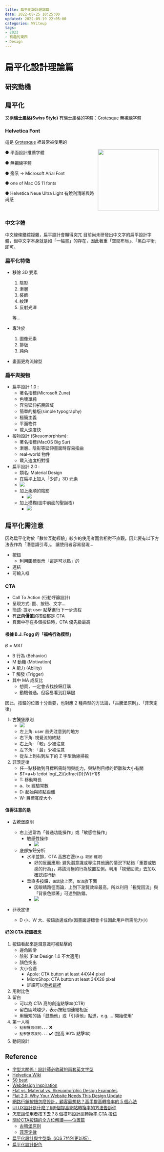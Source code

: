 ```yaml
---
title: 扁平化設計理論篇
date: 2022-08-25 10:25:00
updated: 2022-09-19 22:05:00
categories: Writeup
tags: 
- 2023
- 有趣的東西
- Design
---
```


<style>
    .floatRight{
        float: right;
    }
</style>

# 扁平化設計理論篇

## 研究動機

## 扁平化
又稱**瑞士風格(Swiss Style)**
有瑞士風格的字體：[Grotesque](https://en.wikipedia.org/wiki/Vox-ATypI_classification#Grotesque) 無襯線字體
### Helvetica Font
這是 [Grotesque](https://en.wikipedia.org/wiki/Vox-ATypI_classification#Grotesque) 裡最常被使用的
<div> 
    <img class="floatRight" width=200px height=200px src="https://i.imgur.com/ix27A4W.png">
    <p class="alignLeft"> 
        ● 平面設計推薦字體
    </p> 
    <p class="alignLeft"> 
        ● 無襯線字體
    </p>
    <p class="alignLeft"> 
        ● 旁系 -> Microsoft Arial Font
    </p>
    <p class="alignLeft"> 
        ● one of Mac OS 11 fonts
    </p>
    <p class="alignLeft"> 
        ● Helvetica Neue Ultra Light 有銳利清晰與時尚感
    </p>
</div>
</br>

### 中文字體

中文線條錯綜複雜，扁平設計會顯得突兀
目前尚未研發出中文字的扁平設計字體，但中文字本身就是如「一幅畫」的存在，因此著重「空間布局」、「黑白平衡」即可。

### 扁平化特徵
* 移除 3D 要素
    1. 陰影
    2. 漸層
    3. 裝飾
    4. 紋理
    5. 反射光澤

    等...

* 專注於
    1. 圖像元素
    2. 排版
    3. 純色
* 畫面更為流線型

### 扁平與擬物
* 扁平設計 1.0 :
    * 著名指標(Microsoft Zune)
    * 色塊單純
    * 容易延伸拓展區域
    * 簡單的排版(simple typography)
    * 極簡主義
    * 平面物件
    * 載入速度快
* 擬物設計 (Skeuomorphism):
    * 著名指標(MacOS Big Sur)
    * 漸層、陰影等延伸畫面時容易扭曲
    * real-world 物件
    * 載入速度相對慢
* 扁平設計 2.0 :
    * 類名: Material Design
    * 在扁平上加入「少許」3D 元素
    * ![](https://i.imgur.com/z66QOTq.gif)
    * 加上柔順的陰影
        * ![](https://i.imgur.com/7WKdAJG.jpg)
    * 加上模糊(圖中前面的聖誕樹)
        * ![](https://i.imgur.com/2sFW3Aa.jpg)


## 扁平化需注意
因為扁平化對於「數位互動經驗」較少的使用者而言相對不直觀，因此要有以下方法去作為「潛意識引導」。
讓使用者容易發現...
* 按鈕
    * 利用圖標表示「這是可以點」的
* 連結
* 可輸入框

### CTA
* Call To Action (行動呼籲設計)
* 呈現方式: 圖、按鈕、文字... 
* 簡述: 提示 user 點擊進行下一步流程
* 有**正向價值**的按鈕都是 CTA
* 頁面中存在多個按鈕時，CTA 優先級最高

#### 根據 B.J. Fogg 的「**福格行為模型**」

$B=MAT$

* B 行為 (Behavior)
* M 動機 (Motivation)
* A 能力 (Ability)
* T 觸發 (Trigger)
* 其中 MA 成反比
    * 想買，一定會去找按鈕訂購
    * 動機普通，但容易看到訂購鍵

因此，按鈕的位置十分重要，也對應 2 種典型的方法論，「古騰堡原則」、「菲茨定律」

1. 古騰堡原則
    * ![](https://i.imgur.com/irn2QLl.jpg)
    * 左上角: user 首先注意到的地方
    * 右下角: 視覺流的終點
    * 右上角: 「較」少被注意
    * 左下角: 「最」少被注意
    * 從左上到右到左下的 Z 字型動線掃視
2. 菲茨定律
    * 任一點移動到目標所需時間與能力，與點到目標的距離和大小有關
    * $T=a+b \cdot log{_2}(\dfrac{D}{W}+1)$
    * T: 移動時長
    * a、b: 經驗常數
    * D: 起始與終點距離
    * W: 目標寬度大小

#### 值得注意的是
* 古騰堡原則
    * 右上通常為「普通功能操作」或「敏感性操作」
        * 敏感性操作
            * ![](https://i.imgur.com/GMP1EXb.jpg)
    * 底部按鈕分析
        * 水平並排，CTA 高放右邊(e.g. `取消` `確認`)
            * 好的反面應用: 避免潛意識或專注其他適的情況下點錯「重要或敏感的行為」，將該消極的行為放置左側。利用「視覺回流」去加以確認該行動
        * 垂直多按鈕，`確認`放上面，`取消`放下面
            * 因眼睛路徑而論，上到下瀏覽效率最高，所以利用「視覺回流」與「背景色顯著」可達到防錯。
            * ![](https://i.imgur.com/s0XOrwz.jpg)

* 菲茨定律
    * D 小、W 大、按鈕放邊或角(因畫面游標會卡住因此用戶所需能力小)

#### 好的 CTA 按鈕概念
1. 按鈕看起來是潛意識可被點擊的
    * 邊角圓滑
    * 陰影 (Flat Design 1.0 不大適用)
    * 顏色突出
    * 大小合適
        * Apple: CTA button at least 44X44 pixel
        * MicroShop: CTA button at least 34X26 pixel
        * 詳細可以[參考這裡](https://explore.reallygoodemails.com/everything-you-wanted-to-know-about-email-cta-buttons-98807ab98806)
2. 用對比色
3. 留白
    * 可以為 CTA 高的創造點擊率(CTR)
    * 留白區域越少，表示按鈕間連結相近
    * 用簡短的話「鼓勵他」或「引導他」點進，e.g. ...`開始使用'
4. 第一人稱
    * `點擊獲取你的...` :x:
    * `點擊獲取我的...` :heavy_check_mark: (提高 90% 點擊率)
5. 動詞設計


## Reference
* [字型大關係！設計師必收藏的兩套英文字型](https://blog.missmetis.me/avantgarde-helvetica-font-download/)
* [Helvetica Wiki](https://zh.wikipedia.org/zh-tw/Helvetica)
* [50 best](https://speckyboy.com/flat-web-design/)
* [Webdesign Inspiration](https://www.webdesign-inspiration.com/web-designs/style/flat)
* [Flat vs. Material vs. Skeuomorphic Design Examples](https://xd.adobe.com/ideas/principles/web-design/flat-vs-material-skeuomorphic-examples/)
* [Flat 2.0: Why Your Website Needs This Design Update](https://www.bluecompass.com/blog/flat-20-why-your-website-needs-this-design-update)
* [網路行銷按鈕怎麼設計，顧客最想點？高手提高轉換率的 5 個心法](https://www.managertoday.com.tw/articles/view/59934?)
* [UI UX設計是什麼？用9個提高網站轉換率的方法告訴你](https://transbiz.com.tw/ui-ux-design-difference/)
* [怎麼讓使用者按下去？8 個技巧設計高轉換率 CTA 按鈕](https://hahow.in/contents/articles/6064373b26c9ad0ab0be1ecc)
* [關於CTA按鈕的全方位解讀——位置篇](https://twgreatdaily.com/nMrbZncBDlXMa8eqcykt.html)
    * [古腾堡原则](https://www.uisdc.com/gutenberg-principle-2)
    * [菲茨定律](https://zhuanlan.zhihu.com/p/25530956)
* [扁平化設計與字型學（iOS 7特別更新版）](https://blog.justfont.com/2013/05/flat-design-and-typography/)
* [扁平化設計配色](https://designmodo.com/flat/)

